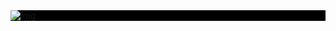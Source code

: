 <div style="background:black;width:100%">
<img src ='https://media.giphy.com/media/EWqZuU1dEvc3PfWGy6/giphy.gif' alt='img'>
</div>

